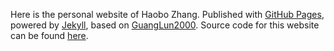 Here is the personal website of Haobo Zhang. Published with <a href="https://pages.github.com/" rel="nofollow">GitHub Pages</a>, powered by <a href="https://jekyllrb.com" rel="nofollow">Jekyll</a>, based on <a href="https://github.com/GuangLun2000/GuangLun2000.github.io" rel="nofollow">GuangLun2000</a>. Source code for this website can be found <a href="https://github.com/harbourz/harbourz.github.io" rel="nofollow">here</a>.
